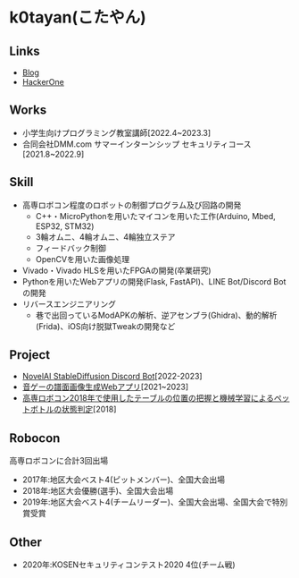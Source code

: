 # k0tayan(こたやん)

## Links
- [Blog](https://www.kotayan.xyz/)  
- [HackerOne](https://hackerone.com/kotayan)

## Works
- 小学生向けプログラミング教室講師[2022.4~2023.3]
- 合同会社DMM.com サマーインターンシップ セキュリティコース[2021.8~2022.9]

## Skill
- 高専ロボコン程度のロボットの制御プログラム及び回路の開発
  - C++・MicroPythonを用いたマイコンを用いた工作(Arduino, Mbed, ESP32, STM32) 
  - 3輪オムニ、4輪オムニ、4輪独立ステア
  - フィードバック制御
  - OpenCVを用いた画像処理 
- Vivado・Vivado HLSを用いたFPGAの開発(卒業研究)  
- Pythonを用いたWebアプリの開発(Flask, FastAPI)、LINE Bot/Discord Botの開発   
- リバースエンジニアリング
  - 巷で出回っているModAPKの解析、逆アセンブラ(Ghidra)、動的解析(Frida)、iOS向け脱獄Tweakの開発など  

## Project
- [NovelAI StableDiffusion Discord Bot](https://github.com/k0tayan/NovelAI-SD-DiscordBot)[2022-2023]
- [音ゲーの譜面画像生成Webアプリ](https://github.com/PurplePalette/sekai-sus-2-img)[2021~2023]
- [高専ロボコン2018年で使用したテーブルの位置の把握と機械学習によるペットボトルの状態判定](https://github.com/k0tayan/PathPlanning)[2018]

## Robocon
高専ロボコンに合計3回出場  
- 2017年:地区大会ベスト4(ピットメンバー)、全国大会出場
- 2018年:地区大会優勝(選手)、全国大会出場
- 2019年:地区大会ベスト4(チームリーダー)、全国大会出場、全国大会で特別賞受賞

## Other
- 2020年:KOSENセキュリティコンテスト2020 4位(チーム戦)
